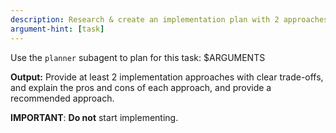 ```yaml
---
description: Research & create an implementation plan with 2 approaches
argument-hint: [task]
---
```


Use the `planner` subagent to plan for this task:
<task>
 $ARGUMENTS
</task>

**Output:**
Provide at least 2 implementation approaches with clear trade-offs, and explain the pros and cons of each approach, and provide a recommended approach.

**IMPORTANT**: **Do not** start implementing.